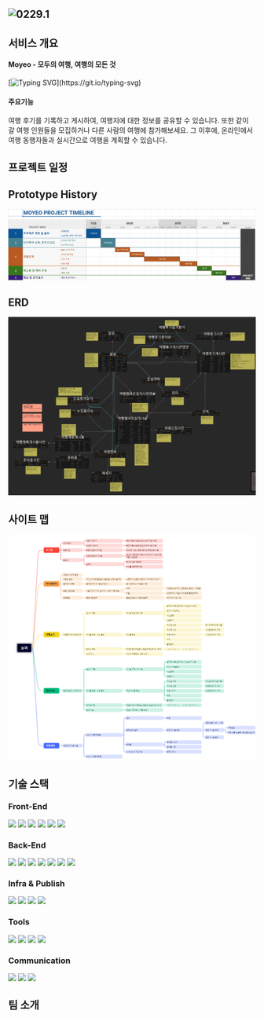 <img src="https://github.com/woo-be/moyeo/blob/main/app/src/main/resources/static/img/logo.png" width="40%" height="30%" title="px(픽셀) 크기 설정" alt="0229.1"></img>
---

## 서비스 개요
#### Moyeo - 모두의 여행, 여행의 모든 것
[![Typing SVG](https://readme-typing-svg.demolab.com/?lines=여행후기+여행멤버모집+여행계획+플랫폼;)](https://git.io/typing-svg)
#### 주요기능
여행 후기를 기록하고 게시하여, 여행지에 대한 정보를 공유할 수 있습니다.  또한 같이 갈 여행 인원들을 모집하거나 다른 사람의 여행에 참가해보세요. 그 이후에, 온라인에서 여행 동행자들과 실시간으로 여행을 계획할 수 있습니다.
## 프로젝트 일정

## Prototype History
![](/TIMELINE.png)

## ERD
![](./project_img/DB_ERD.png)

## 사이트 맵
![](./project_img/Site_Map.png)

## 기술 스택
### Front-End
<img src="https://img.shields.io/badge/HTML5-E34F26?style=for-the-badge&logo=html5&logoColor=white"/> <img src="https://img.shields.io/badge/CSS3-1572B6?style=for-the-badge&logo=css3&logoColor=white"/> <img src="https://img.shields.io/badge/JavaScript-F7DF1E?style=for-the-badge&logo=javascript&logoColor=white"/> <img src="https://img.shields.io/badge/BootStrap-7952B3?style=for-the-badge&logo=bootstrap&logoColor=white"/> <img src="https://img.shields.io/badge/JQuery-0769AD?style=for-the-badge&logo=jquery&logoColor=white"/> <img src="https://img.shields.io/badge/thymeleaf-005F0F?style=for-the-badge&logo=thymeleaf&logoColor=white"/>

### Back-End
<img src="https://img.shields.io/badge/java-f89820?style=for-the-badge"/> <img src="https://img.shields.io/badge/spring-6DB33F?style=for-the-badge&logo=spring&logoColor=white"/> <img src="https://img.shields.io/badge/springboot-6DB33F?style=for-the-badge&logo=springboot&logoColor=white"/> <img src="https://img.shields.io/badge/springsecurity-6DB33F?style=for-the-badge&logo=springsecurity&logoColor=white"/> <img src="https://img.shields.io/badge/mybatis-black?style=for-the-badge"/> <img src="https://img.shields.io/badge/gradle-02303A?style=for-the-badge&logo=gradle&logoColor=white"/> <img src="https://img.shields.io/badge/ajax-298CCB?style=for-the-badge"/>

### Infra & Publish
<img src="https://img.shields.io/badge/naver cloud-03C75A?style=for-the-badge&logo=naver&logoColor=white"/> <img src="https://img.shields.io/badge/mysql-4479A1?style=for-the-badge&logo=mysql&logoColor=white"/> <img src="https://img.shields.io/badge/docker-2496ED?style=for-the-badge&logo=docker&logoColor=white"/> <img src="https://img.shields.io/badge/jenkins-D24939?style=for-the-badge&logo=jenkins&logoColor=white"/>

### Tools
<img src="https://img.shields.io/badge/visual studio code-007ACC?style=for-the-badge&logo=visualstudiocode&logoColor=white"/> <img src="https://img.shields.io/badge/intellijidea-000000?style=for-the-badge&logo=intellijidea&logoColor=white"/> <img src="https://img.shields.io/badge/git-F05032?style=for-the-badge&logo=git&logoColor=white"/> <img src="https://img.shields.io/badge/postman-FF6C37?style=for-the-badge&logo=postman&logoColor=white"/>

### Communication
<img src="https://img.shields.io/badge/notion-000000?style=for-the-badge&logo=notion&logoColor=white"/> <img src="https://img.shields.io/badge/github-181717?style=for-the-badge&logo=github&logoColor=white"/> <img src="https://img.shields.io/badge/figma-F24E1E?style=for-the-badge&logo=figma&logoColor=white"/>

## 팀 소개
